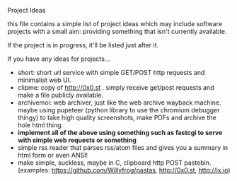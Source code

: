 Project Ideas

this file contains a simple list of project ideas which may include
software projects with a small aim: providing something that isn't 
currently available.

If the project is in progress, it'll be listed just after it.

If you have any ideas for projects...

- short: short url service with simple GET/POST http requests and 
  minimalist web UI.
- clipme: copy of http://0x0.st . simply receive get/post requests and make
  a file publicly available.
- archivemoi: web archiver, just like the web archive wayback machine. maybe
  using pupeteer (python library to use the chromium debugger thingy) to take
  high quality screenshots, make PDFs and archive the hole html thing.
- **implement all of the above using something such as fastcgi to serve  with simple web requests or something**
- simple rss reader that parses rss/atom files and gives you a summary in html form or 
  even ANSI!
- make simple, suckless, maybe in C, clipboard http POST pastebin. (examples: <https://github.com/Willyfrog/pastas>, <http://0x0.st>, <http://ix.io>)
